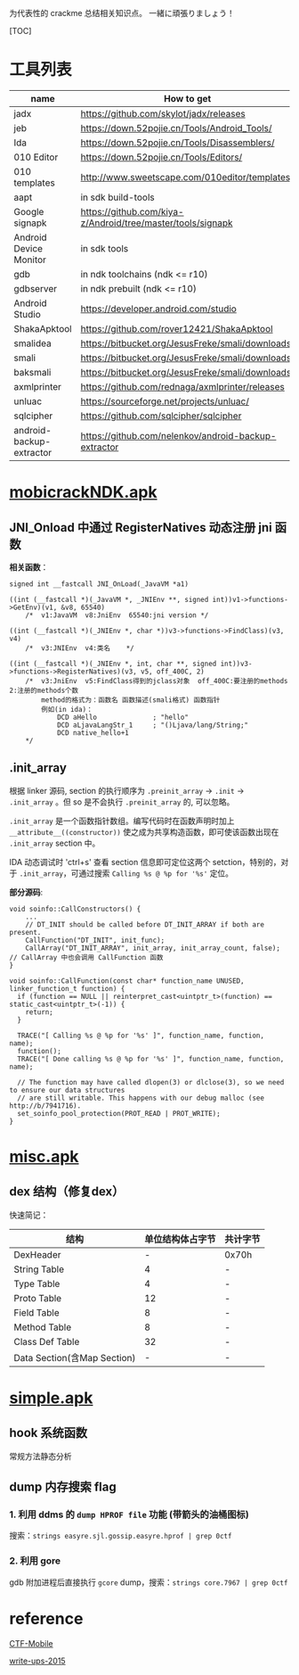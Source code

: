 
为代表性的 crackme 总结相关知识点。
一緒に頑張りましょう！

[TOC]

# 工具列表

|name|How to get|
|-|-|
|jadx|https://github.com/skylot/jadx/releases|
|jeb|https://down.52pojie.cn/Tools/Android_Tools/|
|Ida|https://down.52pojie.cn/Tools/Disassemblers/|
|010 Editor|https://down.52pojie.cn/Tools/Editors/|
|010 templates|http://www.sweetscape.com/010editor/templates/|
|aapt|in sdk build-tools|
|Google signapk|https://github.com/kiya-z/Android/tree/master/tools/signapk|
|Android Device Monitor|in sdk tools|
|gdb|in ndk toolchains (ndk <= r10)|
|gdbserver|in ndk prebuilt (ndk <= r10)|
|Android Studio|https://developer.android.com/studio|
|ShakaApktool|https://github.com/rover12421/ShakaApktool|
|smalidea|https://bitbucket.org/JesusFreke/smali/downloads/|
|smali|https://bitbucket.org/JesusFreke/smali/downloads/|
|baksmali|https://bitbucket.org/JesusFreke/smali/downloads/|
|axmlprinter|https://github.com/rednaga/axmlprinter/releases|
|unluac|https://sourceforge.net/projects/unluac/|
|sqlcipher|https://github.com/sqlcipher/sqlcipher|
|android-backup-extractor|https://github.com/nelenkov/android-backup-extractor|


# [mobicrackNDK.apk](https://github.com/kiya-z/android-reversing-challenges/tree/master/apks/mobicrackNDK.apk)

## JNI_Onload 中通过 RegisterNatives 动态注册 jni 函数

**相关函数**：

```
signed int __fastcall JNI_OnLoad(_JavaVM *a1)

((int (__fastcall *)(_JavaVM *, _JNIEnv **, signed int))v1->functions->GetEnv)(v1, &v8, 65540)  
    /*  v1:JavaVM  v8:JniEnv  65540:jni version */

((int (__fastcall *)(_JNIEnv *, char *))v3->functions->FindClass)(v3, v4)   
    /*  v3:JNIEnv  v4:类名    */

((int (__fastcall *)(_JNIEnv *, int, char **, signed int))v3->functions->RegisterNatives)(v3, v5, off_400C, 2)
    /*  v3:JniEnv  v5:FindClass得到的jclass对象  off_400C:要注册的methods  2:注册的methods个数
        method的格式为：函数名 函数描述(smali格式) 函数指针
        例如(in ida)：
            DCD aHello              ; "hello"
            DCD aLjavaLangStr_1     ; "()Ljava/lang/String;"
            DCD native_hello+1
    */
```

## .init_array

根据 linker 源码, section 的执行顺序为 `.preinit_array` -> `.init` -> `.init_array` 。但 so 是不会执行 `.preinit_array` 的, 可以忽略。

`.init_array` 是一个函数指针数组。编写代码时在函数声明时加上 `__attribute__((constructor))` 使之成为共享构造函数，即可使该函数出现在 `.init_array` section 中。

IDA 动态调试时 'ctrl+s' 查看 section 信息即可定位这两个 setction，特别的，对于 `.init_array`，可通过搜索 `Calling %s @ %p for '%s'` 定位。

**部分源码**:

```
void soinfo::CallConstructors() {
    ...
    // DT_INIT should be called before DT_INIT_ARRAY if both are present.
    CallFunction("DT_INIT", init_func);
    CallArray("DT_INIT_ARRAY", init_array, init_array_count, false);    // CallArray 中也会调用 CallFunction 函数
}

void soinfo::CallFunction(const char* function_name UNUSED, linker_function_t function) {
  if (function == NULL || reinterpret_cast<uintptr_t>(function) == static_cast<uintptr_t>(-1)) {
    return;
  }

  TRACE("[ Calling %s @ %p for '%s' ]", function_name, function, name);
  function();
  TRACE("[ Done calling %s @ %p for '%s' ]", function_name, function, name);

  // The function may have called dlopen(3) or dlclose(3), so we need to ensure our data structures
  // are still writable. This happens with our debug malloc (see http://b/7941716).
  set_soinfo_pool_protection(PROT_READ | PROT_WRITE);
}
```

# [misc.apk](https://github.com/kiya-z/android-reversing-challenges/tree/master/apks/misc.apk)

## dex 结构（修复dex）

快速简记：

|结构|单位结构体占字节|共计字节|
|---|---|---|
|DexHeader|-|0x70h|
|String Table|4|-|
|Type Table|4|-|
|Proto Table|12|-|
|Field Table|8|-|
|Method Table|8|-|
|Class Def Table|32|-|
|Data Section(含Map Section)|-|-|

# [simple.apk](https://github.com/kiya-z/android-reversing-challenges/tree/master/apks/simple.apk)

## hook 系统函数

常规方法静态分析

## dump 内存搜索 flag

### 1. 利用 ddms 的 `dump HPROF file` 功能 (带箭头的油桶图标)

搜索：`strings easyre.sjl.gossip.easyre.hprof | grep 0ctf`

### 2. 利用 gore

gdb 附加进程后直接执行 `gcore` dump，搜索：`strings core.7967 | grep 0ctf`


# reference

[CTF-Mobile](https://github.com/toToCW/CTF-Mobile)

[write-ups-2015](https://github.com/ctfs/write-ups-2015)


